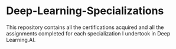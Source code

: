 # Deep-Learning-Specializations

This repository contains all the certifications acquired and all the assignments completed for each specialization I undertook in Deep Learning.AI.
